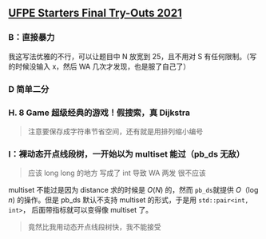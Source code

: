 
## [UFPE Starters Final Try-Outs 2021](https://codeforces.com/gym/103076)

### B：直接暴力

我这写法优雅的不行，可以让题目中 N 放宽到 25，且不用对 S 有任何限制。（写的时候没输入 x，然后 WA 几次才发现，也是服了自己了）

### D 简单二分

### H. 8 Game 超级经典的游戏！假搜索，真 Dijkstra

> 注意要保存成字符串节省空间，还有就是用排列缩小编号

### I：裸动态开点线段树，一开始以为 multiset 能过（pb_ds 无敌）

> 应该 long long 的地方 写成了 int 导致 WA 两发 很不应该


multiset 不能过是因为 distance 求的时候是 $O(N)$ 的，然而 `pb_ds`就提供 $O（\log n)$ 的操作。但是 pb_ds 默认不支持 multiset 的形式，于是用 `std::pair<int, int>`， 后面带指标就可以变得像 multiset 了。

> 竟然比我用动态开点线段树快，我不能接受

